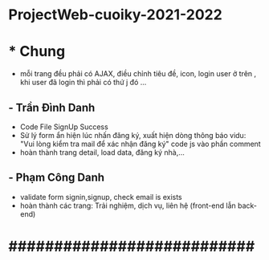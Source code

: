 # ProjectWeb-cuoiky-2021-2022

<h1>* Chung</h1>

- mỗi trang đều phải có AJAX, điều chỉnh tiêu đề, icon, login user ở trên , khi user đã login thì phải có thứ j đó ...


<h2> - Trần Đình Danh</h2>

- Code File SignUp Success
- Sử lý form ẩn hiện lúc nhấn đăng ký, xuất hiện dòng thông báo vidu: "Vui lòng kiểm tra mail để xác nhận đăng ký" code js vào phần comment
- hoàn thành trang detail, load data, đăng ký nhà,...


<h2> - Phạm Công Danh</h2>


- validate form signin,signup, check email is exists
- hoàn thành các trang: Trải nghiệm, dịch vụ, liên hệ (front-end lẫn back-end)

<h1>###########################</h1>

